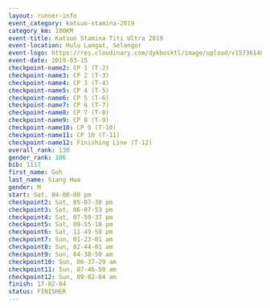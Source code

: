 ```yaml
--- 
layout: runner-info 
event_category: katsuo-stamina-2019 
category_km: 100KM 
event-title: Katsuo Stamina Titi Ultra 2019 
event-location: Hulu Langat, Selangor 
event-logo: https://res.cloudinary.com/dykbosktl/image/upload/v1573614825/Logo/Logo_p7ft6n.png 
event-date: 2019-03-15 
checkpoint-name2: CP 1 (T-2) 
checkpoint-name3: CP 2 (T-3) 
checkpoint-name4: CP 3 (T-4) 
checkpoint-name5: CP 4 (T-5) 
checkpoint-name6: CP 5 (T-6) 
checkpoint-name7: CP 6 (T-7) 
checkpoint-name8: CP 7 (T-8) 
checkpoint-name9: CP 8 (T-9) 
checkpoint-name10: CP 9 (T-10) 
checkpoint-name11: CP 10 (T-11) 
checkpoint-name12: Finishing Line (T-12) 
overall_rank: 130
gender_rank: 106
bib: 1117
first_name: Goh
last_name: Siang Hwa
gender: M
start: Sat, 04-00-00 pm
checkpoint2: Sat, 05-07-38 pm
checkpoint3: Sat, 06-07-53 pm
checkpoint4: Sat, 07-59-37 pm
checkpoint5: Sat, 09-55-18 pm
checkpoint6: Sat, 11-49-58 pm
checkpoint7: Sun, 01-23-01 am
checkpoint8: Sun, 02-44-01 am
checkpoint9: Sun, 04-38-50 am
checkpoint10: Sun, 06-37-29 am
checkpoint11: Sun, 07-46-50 am
checkpoint12: Sun, 09-02-04 am
finish: 17-02-04
status: FINISHER
--- 
```

